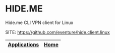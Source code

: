 # HIDE.ME

 Hide.me CLI VPN client for Linux

 SITE: https://github.com/eventure/hide.client.linux

 | [Applications](https://portable-linux-apps.github.io/apps.html) | [Home](https://portable-linux-apps.github.io)
 | --- | --- |

